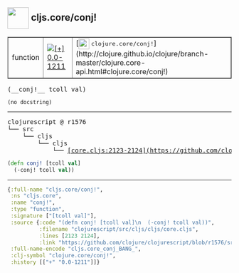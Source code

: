 ## <img width="48px" valign="middle" src="http://i.imgur.com/Hi20huC.png"> cljs.core/conj!

 <table border="1">
<tr>
<td>function</td>
<td><a href="https://github.com/cljsinfo/api-refs/tree/0.0-1211"><img valign="middle" alt="[+] 0.0-1211" src="https://img.shields.io/badge/+-0.0--1211-lightgrey.svg"></a> </td>
<td>
[<img height="24px" valign="middle" src="http://i.imgur.com/1GjPKvB.png"> <samp>clojure.core/conj!</samp>](http://clojure.github.io/clojure/branch-master/clojure.core-api.html#clojure.core/conj!)
</td>
</tr>
</table>

 <samp>
(__conj!__ tcoll val)<br>
</samp>

```
(no docstring)
```

---

 <pre>
clojurescript @ r1576
└── src
    └── cljs
        └── cljs
            └── <ins>[core.cljs:2123-2124](https://github.com/clojure/clojurescript/blob/r1576/src/cljs/cljs/core.cljs#L2123-L2124)</ins>
</pre>

```clj
(defn conj! [tcoll val]
  (-conj! tcoll val))
```


---

```clj
{:full-name "cljs.core/conj!",
 :ns "cljs.core",
 :name "conj!",
 :type "function",
 :signature ["[tcoll val]"],
 :source {:code "(defn conj! [tcoll val]\n  (-conj! tcoll val))",
          :filename "clojurescript/src/cljs/cljs/core.cljs",
          :lines [2123 2124],
          :link "https://github.com/clojure/clojurescript/blob/r1576/src/cljs/cljs/core.cljs#L2123-L2124"},
 :full-name-encode "cljs.core_conj_BANG_",
 :clj-symbol "clojure.core/conj!",
 :history [["+" "0.0-1211"]]}

```
